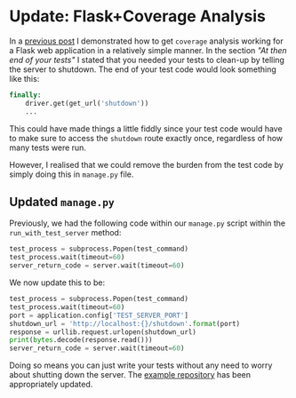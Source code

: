 <!--
.. title: Update: Flask+Coverage
.. slug: update-flask+coverage
.. date: 2016-01-26 14:59:44 UTC
.. tags: python, selenium, testing, coverage
.. category:
.. link:
.. description:
.. type: text
-->

# Update: Flask+Coverage Analysis

In a [previous post](link://slug/flask-+-coverage-analysis)
I demonstrated how to get `coverage` analysis working for a Flask web application
in a relatively simple manner. In the section *"At then end of your tests"* I
stated that you needed your tests to clean-up by telling the server to shutdown.
The end of your test code would look something like this:

```python
finally:
    driver.get(get_url('shutdown'))
    ...
```

This could have made things a little fiddly since your test code would have to
make sure to access the `shutdown` route exactly once, regardless of how many
tests were run.

However, I realised that we could remove the burden from the test code by
simply doing this in `manage.py` file.

## Updated `manage.py`

Previously, we had the following code within our `manage.py` script within the
`run_with_test_server` method:

```python
test_process = subprocess.Popen(test_command)
test_process.wait(timeout=60)
server_return_code = server.wait(timeout=60)
```

We now update this to be:

```python
test_process = subprocess.Popen(test_command)
test_process.wait(timeout=60)
port = application.config['TEST_SERVER_PORT']
shutdown_url = 'http://localhost:{}/shutdown'.format(port)
response = urllib.request.urlopen(shutdown_url)
print(bytes.decode(response.read()))
server_return_code = server.wait(timeout=60)
```

Doing so means you can just write your tests without any need to worry about
shutting down the server.
The [example repository](https://github.com/allanderek/flask-coverage-example)
has been appropriately updated.
